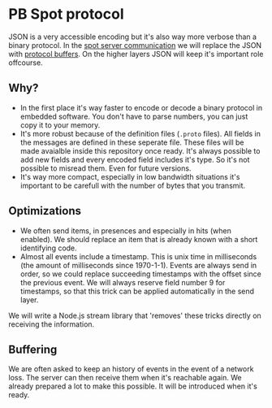 PB Spot protocol
================

JSON is a very accessible encoding but it's also way more verbose than a binary protocol. In the [spot server communication](spot_protocol.pb) we will replace the JSON with [protocol buffers](https://developers.google.com/protocol-buffers/). On the higher layers JSON will keep it's important role offcourse.

Why?
----

* In the first place it's way faster to encode or decode a binary protocol in embedded software. You don't have to parse numbers, you can just copy it to your memory. 
* It's more robust because of the definition files (`.proto` files). All fields in the messages are defined in these seperate file. These files will be made avaialble inside this repository once ready. It's always possible to add new fields and every encoded field includes it's type. So it's not possible to misread them. Even for future versions.
* It's way more compact, especially in low bandwidth situations it's important to be carefull with the number of bytes that you transmit.

Optimizations
-------------

* We often send items, in presences and especially in hits (when enabled). We should replace an item that is already known with a short identifying code.
* Almost all events include a timestamp. This is unix time in milliseconds (the amount of milliseconds since 1970-1-1). Events are always send in order, so we could replace succeeding timestamps with the offset since the previous event. We will always reserve field number 9 for timestamps, so that this trick can be applied automatically in the send layer.

We will write a Node.js stream library that 'removes' these tricks directly on receiving the information.

Buffering
---------

We are often asked to keep an history of events in the event of a network loss. The server can then receive them when it's reachable again. We already prepared a lot to make this possible. It will be introduced when it's ready.
